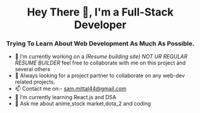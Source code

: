 
<h1 align="center">Hey There 👋, I'm a Full-Stack Developer</h1>
<h3 align="center"> Trying To Learn About Web Development As Much As Possible.</h3>

- 🔭 I’m currently working on a *(Resume building site) NOT UR REGULAR RESUME BUILDER* feel free to collaborate with me on this project and several others 
- 👯 Always looking for a project partner to collaborate on any web-dev related projects.
- 📫 Contact me on:- sam.mittal44@gmail.com
- 🌱 I’m currently learning React.js and DSA
- 💬 Ask me about anime,stock market,dota_2 and coding


